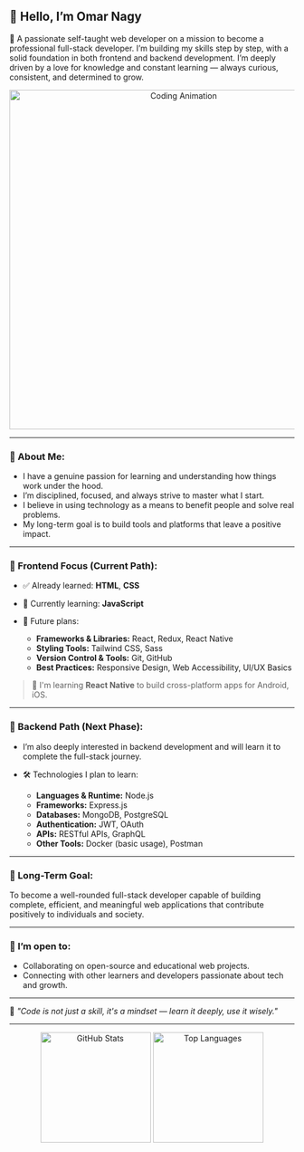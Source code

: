 ## 👋 Hello, I’m Omar Nagy

🎯 A passionate self-taught web developer on a mission to become a professional full-stack developer. I’m building my skills step by step, with a solid foundation in both frontend and backend development. I’m deeply driven by a love for knowledge and constant learning — always curious, consistent, and determined to grow.

<p align="center">
  <img src="https://media.giphy.com/media/L8K62iTDkzGX6/giphy.gif" alt="Coding Animation" width="600"/>
</p>

---

### 🧠 About Me:

* I have a genuine passion for learning and understanding how things work under the hood.
* I’m disciplined, focused, and always strive to master what I start.
* I believe in using technology as a means to benefit people and solve real problems.
* My long-term goal is to build tools and platforms that leave a positive impact.

---

### 🎨 Frontend Focus (Current Path):

* ✅ Already learned: **HTML**, **CSS**
* 🚧 Currently learning: **JavaScript**
* 📌 Future plans:

  * **Frameworks & Libraries:** React, Redux, React Native
  * **Styling Tools:** Tailwind CSS, Sass
  * **Version Control & Tools:** Git, GitHub
  * **Best Practices:** Responsive Design, Web Accessibility, UI/UX Basics

> 🚀 I'm learning **React Native** to build cross-platform apps for Android, iOS.

---

### 🔧 Backend Path (Next Phase):

* I’m also deeply interested in backend development and will learn it to complete the full-stack journey.
* 🛠️ Technologies I plan to learn:

  * **Languages & Runtime:** Node.js
  * **Frameworks:** Express.js
  * **Databases:** MongoDB, PostgreSQL
  * **Authentication:** JWT, OAuth
  * **APIs:** RESTful APIs, GraphQL
  * **Other Tools:** Docker (basic usage), Postman

---

### 🎯 Long-Term Goal:

To become a well-rounded full-stack developer capable of building complete, efficient, and meaningful web applications that contribute positively to individuals and society.

---

### 🤝 I’m open to:

* Collaborating on open-source and educational web projects.
* Connecting with other learners and developers passionate about tech and growth.
---

🧠 *"Code is not just a skill, it's a mindset — learn it deeply, use it wisely."*

---

<div align="center">
  <img src="https://github-readme-stats.vercel.app/api?username=OmarNagy26&show_icons=true&theme=radical&hide_border=true" alt="GitHub Stats" height="195"/>
  <img src="https://github-readme-stats.vercel.app/api/top-langs/?username=OmarNagy26&layout=compact&theme=radical&hide_border=true" alt="Top Languages" height="195"/>
</div>




